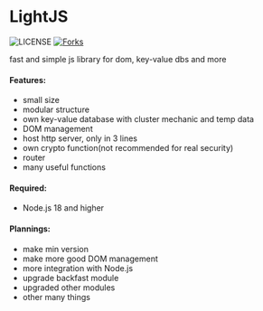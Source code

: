# LightJS
![LICENSE](https://img.shields.io/badge/MPL--2.0-blue?style=for-the-badge) 
[![Forks](https://img.shields.io/github/forks/Naharashu/LightJS.svg?style=social&label=Fork)](https://github.com/Naharashu/LightJS/fork)

fast and simple js library for dom, key-value dbs and more

#### Features:
   - small size
   - modular structure 
   - own key-value database with cluster mechanic and temp data
   - DOM management 
   - host http server, only in 3 lines
   - own crypto function(not recommended for real security)
   - router 
   - many useful functions

#### Required:
   - Node.js 18 and higher 

#### Plannings:
   - make min version
   - make more good DOM management 
   - more integration with Node.js
   - upgrade backfast module
   - upgraded other modules 
   - other many things 


